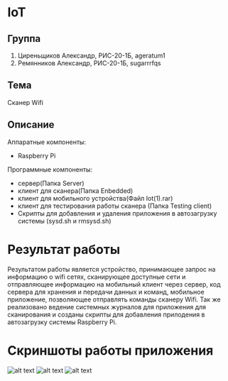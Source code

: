 # IoT

## Группа
1. Циреньщиков Александр, РИС-20-1Б, ageratum1
2. Ремянников Александр, РИС-20-1Б, sugarrrfqs

## Тема
Сканер Wifi 

## Описание
Аппаратные компоненты:
- Raspberry Pi

Программные компоненты:
- сервер(Папка Server)
- клиент для сканера(Папка Enbedded)
- клиент для мобильного устройства(Файл Iot(1).rar)
- клиент для тестирования работы сканера (Папка Testing client)
- Скрипты для добавления и удаления приложения в автозагрузку системы (sysd.sh и rmsysd.sh)

# Результат работы
Результатом работы является устройство, принимающее запрос на информацию о wifi сетях, сканирующее доступные сети и отправляющее информацию на мобильный клиент через сервер, код сервера для хранения и передачи данных и команд, мобильное приложение, позволяющее отправлять команды сканеру Wifi. Так же реализовано ведение системных журналов для приложения для сканирования и созданы скрипты для добавления прилодения в автозагрузку системы Raspberry Pi.
# Скриншоты работы приложения
![alt text](https://github.com/sugarrrfqs/IoT/tree/main/Демонстрация%20работы%20приложения/1.jpg)
![alt text](https://github.com/sugarrrfqs/IoT/tree/main/Демонстрация%20работы%20приложения/2.jpg)
![alt text](https://github.com/sugarrrfqs/IoT/tree/main/Демонстрация%20работы%20приложения/3.jpg)
